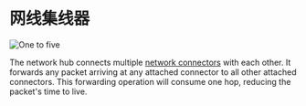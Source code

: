 # 网线集线器
![One to five](block:oc2:network_hub)

The network hub connects multiple [network connectors](network_connector.md) with each other. It forwards any packet arriving at any attached connector to all other attached connectors. This forwarding operation will consume one hop, reducing the packet's time to live.
